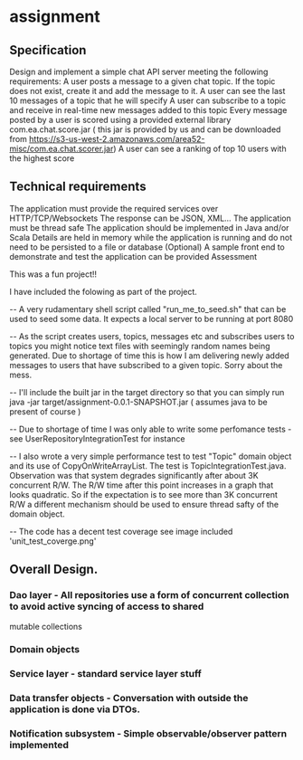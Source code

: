 # assignment


## Specification

Design and implement a simple chat API server meeting the following requirements:
A user posts a message to a given chat topic.
If the topic does not exist, create it and add the message to it.
A user can see the last 10 messages of a topic that he will specify
A user can subscribe to a topic and receive in real-time new messages added to this topic
Every message posted by a user is scored using a provided external library com.ea.chat.score.jar (
this jar is provided by us and can be downloaded from https://s3-us-west-2.amazonaws.com/area52-misc/com.ea.chat.scorer.jar)
A user can see a ranking of top 10 users with the highest score 

## Technical requirements
The application must provide the required services over HTTP/TCP/Websockets
The response can be JSON, XML…
The application must be thread safe 
The application should be implemented in Java and/or Scala
Details are held in memory while the application is running and do not need to be persisted to a file or database
(Optional) A sample front end to demonstrate and test the application can be provided
Assessment




This was a fun project!!

I have included the folowing as part of the project.

-- A very rudamentary shell script called "run_me_to_seed.sh" that can be used to seed some data.
It expects a local server to be running at port 8080

-- As the script creates users, topics, messages etc and subscribes users to topics you might notice text files
with seemingly random names being generated. Due to shortage of time this is how I am delivering newly added
messages to users that have subscribed to a given topic. Sorry about the mess.

-- I'll include the built jar in the target directory so that you can simply run
java -jar target/assignment-0.0.1-SNAPSHOT.jar ( assumes java to be present of course )

-- Due to shortage of time I was only able to write some perfomance tests - see UserRepositoryIntegrationTest for instance

-- I also wrote a very simple performance test to test "Topic" domain object and its use of CopyOnWriteArrayList.
The test is TopicIntegrationTest.java.
Observation was that system degrades significantly after about 3K concurrent R/W. The R/W time after this point increases
in a graph that looks quadratic. So if the expectation is to see more than 3K concurrent R/W a different mechanism should
be used to ensure thread safty of the domain object.

-- The code has a decent test coverage see image included 'unit_test_coverge.png' 




## Overall Design.

### Dao layer - All repositories use a form of concurrent collection to avoid active syncing of access to shared
mutable collections
### Domain objects
### Service layer - standard service layer stuff
### Data transfer objects - Conversation with outside the application is done via DTOs.
### Notification subsystem - Simple observable/observer pattern implemented




